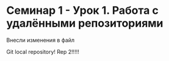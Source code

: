 # Семинар 1 -  Урок 1. Работа с удалёнными репозиториями

Внесли изменения в файл

Git local repository!
Rep 2!!!!!
